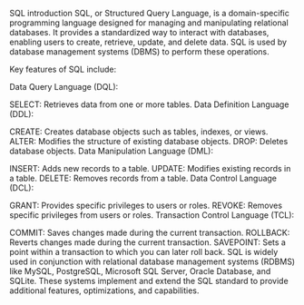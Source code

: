 SQL introduction
SQL, or Structured Query Language, is a domain-specific programming language designed for managing and manipulating relational databases. It provides a standardized way to interact with databases, enabling users to create, retrieve, update, and delete data. SQL is used by database management systems (DBMS) to perform these operations.

Key features of SQL include:

Data Query Language (DQL):

SELECT: Retrieves data from one or more tables.
Data Definition Language (DDL):

CREATE: Creates database objects such as tables, indexes, or views.
ALTER: Modifies the structure of existing database objects.
DROP: Deletes database objects.
Data Manipulation Language (DML):

INSERT: Adds new records to a table.
UPDATE: Modifies existing records in a table.
DELETE: Removes records from a table.
Data Control Language (DCL):

GRANT: Provides specific privileges to users or roles.
REVOKE: Removes specific privileges from users or roles.
Transaction Control Language (TCL):

COMMIT: Saves changes made during the current transaction.
ROLLBACK: Reverts changes made during the current transaction.
SAVEPOINT: Sets a point within a transaction to which you can later roll back.
SQL is widely used in conjunction with relational database management systems (RDBMS) like MySQL, PostgreSQL, Microsoft SQL Server, Oracle Database, and SQLite. These systems implement and extend the SQL standard to provide additional features, optimizations, and capabilities.
